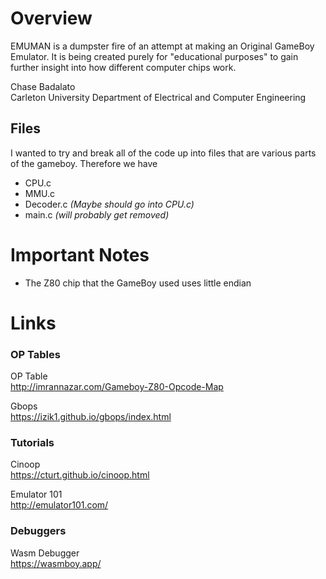 # Overview
EMUMAN is a dumpster fire of an attempt at making an Original GameBoy Emulator.
It is being created purely for "educational purposes" to gain further insight
into how different computer chips work.

Chase Badalato <br>
Carleton University Department of Electrical and Computer Engineering

## Files
I wanted to try and break all of the code up into files that are various parts
of the gameboy.  Therefore we have
- CPU.c
- MMU.c
- Decoder.c *(Maybe should go into CPU.c)*
- main.c *(will probably get removed)*

# Important Notes
- The Z80 chip that the GameBoy used uses little endian

# Links

### OP Tables
OP Table <br>
http://imrannazar.com/Gameboy-Z80-Opcode-Map

Gbops <br>
https://izik1.github.io/gbops/index.html

### Tutorials
Cinoop <br>
https://cturt.github.io/cinoop.html

Emulator 101 <br>
http://emulator101.com/
### Debuggers

Wasm Debugger <br>
https://wasmboy.app/